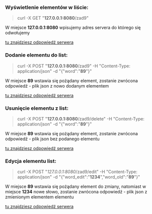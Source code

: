 ### Wyświetlenie elementów w liście:

> curl -X GET "**127.0.0.1:8080**/zad9"

W miejsce **127.0.0.1:8080** wpisujemy adres servera do którego się odwołujemy

[tu znajdziesz odpowiedź serwera](getresponse.json)

### Dodanie elementu do list:

> curl -X POST "**127.0.0.1:8080**/zad9" -H "Content-Type: application/json" -d "{\"word\":\"**89**\"}"

W miejsce **89** wstawia się pożądany element, zostanie zwrócona odpowiedź - plik json z nowo dodanym elementem

[tu znajdziesz odpowiedź serwera](addresponse.json)

### Usunięcie elementu z list: 

> curl -X POST "**127.0.0.1:8080**/zad9/delete" -H "Content-Type: application/json" -d "{\"word\":\"**89**\"}"

W miejsce **89** wstawia się pożądany element, zostanie zwrócona odpowiedź - plik json bez podanego elementu

[tu znajdziesz odpowiedź serwera](deleteresponse.json)

### Edycja elementu list: 

> curl -X POST "*127.0.0.1:8080*/zad9/edit" -H "Content-Type: application/json" -d "{\"word_edit\":\"**1234**\",\"word_old\":\"**89**\"}"

 W miejsce **89** wstawia się pożądany element do zmiany, natomiast w miejsce **1234** nowe słowo, zostanie zwrócona odpowiedź - plik json z zmienionym elementem elementu

[tu znajdziesz odpowiedź serwera](editresponse.json)



